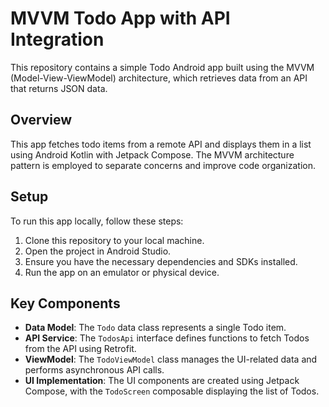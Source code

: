 # MVVM Todo App with API Integration

This repository contains a simple Todo Android app built using the MVVM (Model-View-ViewModel) architecture, which retrieves data from an API that returns JSON data.

## Overview

This app fetches todo items from a remote API and displays them in a list using Android Kotlin with Jetpack Compose. The MVVM architecture pattern is employed to separate concerns and improve code organization.

## Setup

To run this app locally, follow these steps:

1. Clone this repository to your local machine.
2. Open the project in Android Studio.
3. Ensure you have the necessary dependencies and SDKs installed.
4. Run the app on an emulator or physical device.

## Key Components

- **Data Model**: The `Todo` data class represents a single Todo item.
- **API Service**: The `TodosApi` interface defines functions to fetch Todos from the API using Retrofit.
- **ViewModel**: The `TodoViewModel` class manages the UI-related data and performs asynchronous API calls.
- **UI Implementation**: The UI components are created using Jetpack Compose, with the `TodoScreen` composable displaying the list of Todos.



